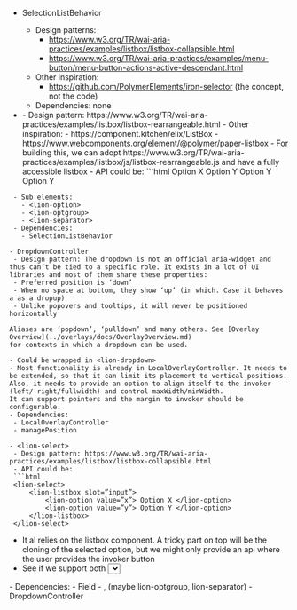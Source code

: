- SelectionListBehavior
  - Design patterns:
    - https://www.w3.org/TR/wai-aria-practices/examples/listbox/listbox-collapsible.html
    - https://www.w3.org/TR/wai-aria-practices/examples/menu-button/menu-button-actions-active-descendant.html
  - Other inspiration:
    - https://github.com/PolymerElements/iron-selector (the concept, not the code)
  - Dependencies: none

- <lion-listbox>
  - Design pattern: https://www.w3.org/TR/wai-aria-practices/examples/listbox/listbox-rearrangeable.html
  - Other inspiration:
    - https://component.kitchen/elix/ListBox
    - https://www.webcomponents.org/element/@polymer/paper-listbox
  - For building this, we can adopt https://www.w3.org/TR/wai-aria-practices/examples/listbox/js/listbox-rearrangeable.js and have a fully accessible listbox
  - API could be:
  ```html
      <lion-listbox selected=”1”>
          <lion-option value=”x”> Option X </lion-option>
          <lion-option value=”y”> Option Y </lion-option>
          <lion-optgroup>
              <lion-option value=”y”> Option Y </lion-option>
              <lion-separator></lion-separator>
              <lion-option value=”y”> Option Y </lion-option>
          </lion-optgroup>
      </lion-listbox>
 ```
  - Sub elements:
    - <lion-option>
    - <lion-optgroup>
    - <lion-separator>
  - Dependencies:
    - SelectionListBehavior

- DropdownController
  - Design pattern: The dropdown is not an official aria-widget and thus can’t be tied to a specific role. It exists in a lot of UI libraries and most of them share these properties:
  - Preferred position is ‘down’
  - When no space at bottom, they show ‘up’ (in which. Case it behaves a as a dropup)
  - Unlike popovers and tooltips, it will never be positioned horizontally

Aliases are ‘popdown’, ‘pulldown’ and many others. See [Overlay Overview](../overlays/docs/OverlayOverview.md)
for contexts in which a dropdown can be used.

- Could be wrapped in <lion-dropdown>
- Most functionality is already in LocalOverlayController. It needs to be extended, so that it can limit its placement to vertical positions. Also, it needs to provide an option to align itself to the invoker (left/ right/fullwidth) and control maxWidth/minWidth.
It can support pointers and the margin to invoker should be configurable.
- Dependencies:
  - LocalOverlayController
  - managePosition

- <lion-select>
  - Design pattern: https://www.w3.org/TR/wai-aria-practices/examples/listbox/listbox-collapsible.html
  - API could be:
  ```html
  <lion-select>
      <lion-listbox slot=”input”>
          <lion-option value=”x”> Option X </lion-option>
          <lion-option value=”y”> Option Y </lion-option>
      </lion-listbox>
  </lion-select>
  ```
  - It al relies on the listbox component. A tricky part on top will be the
  cloning of the selected option, but we might only provide an api where the user provides the
  invoker button
  - See if we support both <select> and <lion-listbox> as slot=”input” or that we create component
  <liion-select-rich>
  - Dependencies:
    - Field
    -	<lion-listbox>, <lion-option> (maybe lion-optgroup, lion-separator)
  -	DropdownController
